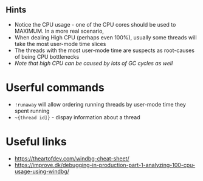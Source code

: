 ## Hints
* Notice the CPU usage - one of the CPU cores should be used to MAXIMUM. In a more real scenario, 
* When dealing High CPU (perhaps even 100%), usually some threads will take the most user-mode time slices
* The threads with the most user-mode time are suspects as root-causes of being CPU bottlenecks
* *Note that high CPU can be caused by lots of GC cycles as well*

# Userful commands
* ``!runaway`` will allow ordering running threads by user-mode time they spent running 
* ``~{thread id]}`` - dispay information about a thread

# Useful links
* https://theartofdev.com/windbg-cheat-sheet/
* https://improve.dk/debugging-in-production-part-1-analyzing-100-cpu-usage-using-windbg/
